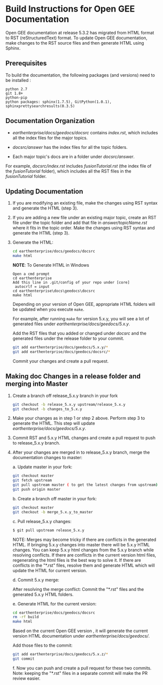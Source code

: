 # Build Instructions for Open GEE Documentation

Open GEE documentation at release 5.3.2 has migrated from HTML format to RST
(reStructuredText) format. To update Open GEE documentation, make changes to the RST
source files and then generate HTML using Sphinx.

## Prerequisites

To build the documentation, the following packages (and versions) need to be installed :

    python 2.7
    git 1.8+
    python-pip
    python packages: sphinx(1.7.5), GitPython(1.0.1), sphinxprettysearchresults(0.3.5)

## Documentation Organization

* _earthenterprise/docs/geedocs/docsrc_ contains _index.rst_, which includes
   all the index files for the major topics.

* _docsrc/answer_ has the index files for all the topic folders.

* Each major topic's docs are in a folder under _docsrc/answer_.

For example, _docsrc/index.rst_ includes _fusionTutorial.rst_ (the index file of
the _fusionTutorial_ folder), which includes all the RST files in the
_fusionTutorial_ folder.

## Updating Documentation

1. If you are modifying an existing file, make the changes using RST
   syntax and generate the HTML (step 3).

2. If you are adding a new file under an existing major topic, create an RST
   file under the topic folder and add that file in _answer/topicName.rst_
   where it fits in the topic order. Make the changes using RST syntax and
   generate the HTML (step 3).

3. Generate the HTML:

   ```bash
   cd earthenterprise/docs/geedocs/docsrc
   make html
   ```

   **NOTE**: To Generate HTML in Windows
   ```
   Open a cmd prompt
   cd earthenterprise
   Add this line in .git/config of your repo under [core]
    autocrlf = input
   cd earthenterprise\docs\geedocs\docsrc
   make html
   ```


   Depending on your version of Open GEE, appropriate HTML folders will be
   updated when you execute `make`.

   For example, after running `make` for version 5.x.y, you will see a lot of
   generated files under _earthenterprise/docs/geedocs/5.x.y_.

   Add the RST files that you added or changed under _docsrc_ and the generated
   files under the release folder to your commit.

   ```bash
   git add earthenterprise/docs/geedocs/5.x.y/*
   git add earthenterprise/docs/geedocs/docsrc/*
   ```

    Commit your changes and create a pull request.

## Making doc Changes in a release folder and merging into Master

1. Create a branch off release_5.x.y branch in your fork

   ```bash
   git checkout -b release_5.x.y upstream/release_5.x.y
   git checkout -b changes_to_5.x.y
   ```

2. Make your changes as in step 1 or step 2 above. Perform step 3 to generate
   the HTML. This step will update _earthenterprise/docs/geedocs/5.x.y_.

3. Commit RST and 5.x.y HTML changes and create a pull request to push to
   release_5.x.y branch.

4. After your changes are merged in to release_5.x.y branch, merge the
   documentation changes to master:

   a. Update master in your fork:

      ```bash
      git checkout master
      git fetch upstream
      git pull upstream master ( to get the latest changes from upstream)
      git push origin master
      ```

   b. Create a branch off master in your fork:

      ```bash
      git checkout master
      git checkout -b merge_5.x.y_to_master
      ```

   c. Pull release_5.x.y changes:

      ```bash
      $ git pull upstream release_5.x.y
      ```

      NOTE: Merges may become tricky if there are conflicts in the generated HTML.
      If bringing 5.x.y changes into master there will be 5.x.y
      HTML changes. You can keep 5.x.y html changes from the 5.x.y branch while resolving
      conflicts. If there are conflicts in the current version html files, regenerating the html files
      is the best way to solve it.
      If there are conflicts in the "*.rst" files, resolve them and generate HTML
      which will update the HTML for current version.

   d. Commit 5.x.y merge:

      After resolving the merge conflict:
      Commit the "*.rst" files and the generated 5.x.y HTML folders.

   e. Generate HTML for the current version:

    ```bash
    cd earthenterprise/docs/geedocs/docsrc
    rm -rf build
    make html
    ```

    Based on the current Open GEE version , it will generate the current version HTML
    documentation under _earthenterprise/docs/geedocs/_.

    Add those files to the commit:

    ```bash
    git add earthenterprise/docs/geedocs/5.x.z/*
    git commit
    ```

   f. Now you can push and create a pull request for these two commits.
      Note: keeping the "*.rst" files in a separate commit will make the PR review easier.
